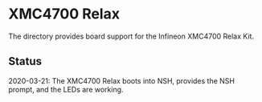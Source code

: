 # XMC4700 Relax

The directory provides board support for the Infineon XMC4700 Relax Kit.

## Status

2020-03-21: The XMC4700 Relax boots into NSH, provides the NSH prompt,
and the LEDs are working.
